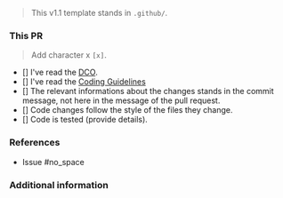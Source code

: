 > This v1.1 template stands in `.github/`.

### This PR

> Add character x `[x]`.

- [] I've read the [DCO](http://www.offlineimap.org/doc/dco.html).
- [] I've read the [Coding Guidelines](http://www.offlineimap.org/doc/CodingGuidelines.html)
- [] The relevant informations about the changes stands in the commit message, not here in the message of the pull request.
- [] Code changes follow the style of the files they change.
- [] Code is tested (provide details).

### References

- Issue #no_space

### Additional information


